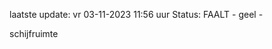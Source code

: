 laatste update: 
vr 03-11-2023 11:56   uur 
Status: FAALT - geel - 
<div class="service Y">schijfruimte</div>